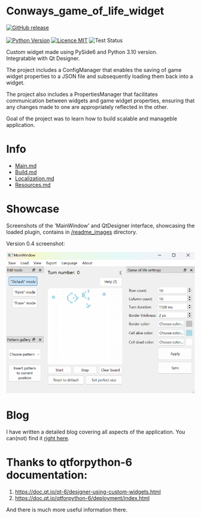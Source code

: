 # Conways_game_of_life_widget
[![GitHub release](https://img.shields.io/github/release/ZyMa-1/Conways_game_of_life_widget.svg?style=for-the-badge&logo=github)](https://github.com/ZyMa-1/Conways_game_of_life_widget/releases/latest)
<br>
<br>
[![Python Version](https://img.shields.io/badge/Python-3.10-blue.svg)](https://www.python.org/downloads/release/python-310/)
[![Licence MIT](https://img.shields.io/badge/License-MIT-purple.svg)](/LICENCE)
![Test Status](https://github.com/ZyMa-1/Conways_game_of_life_widget/actions/workflows/tests.yml/badge.svg?branch=master)

Custom widget made using PySide6 and Python 3.10 version.  
Integratable with Qt Designer.  
  
The project includes a ConfigManager that enables the saving of game widget properties to a JSON file and subsequently loading them back into a widget.  
  
The project also includes a PropertiesManager that facilitates communication between widgets and game widget properties, ensuring that any changes made to one are appropriately reflected in the other.

Goal of the project was to learn how to build scalable and manageble application.
  
# Info
- [Main.md](/info/Main.md)
- [Build.md](/info/Build.md)
- [Localization.md](/info/Localization.md)
- [Resources.md](/info/Resources.md)

# Showcase  
  
Screenshots of the 'MainWindow' and QtDesigner interface, showcasing the loaded plugin, contains in [/readme_images](/readme_images) directory.

Version 0.4 screenshot:

![Image 4](/readme_images/4_new.png)

# Blog

I have written a detailed blog covering all aspects of the application. You can(not) find it [right here](https://zyma-1.github.io/technical/2023/06/26/Conways-game-of-life-as-a-PySide6-widget.html).

# Thanks to qtforpython-6 documentation:
 1. https://doc.qt.io/qt-6/designer-using-custom-widgets.html
 2. https://doc.qt.io/qtforpython-6/deployment/index.html

And there is much more useful information there.
